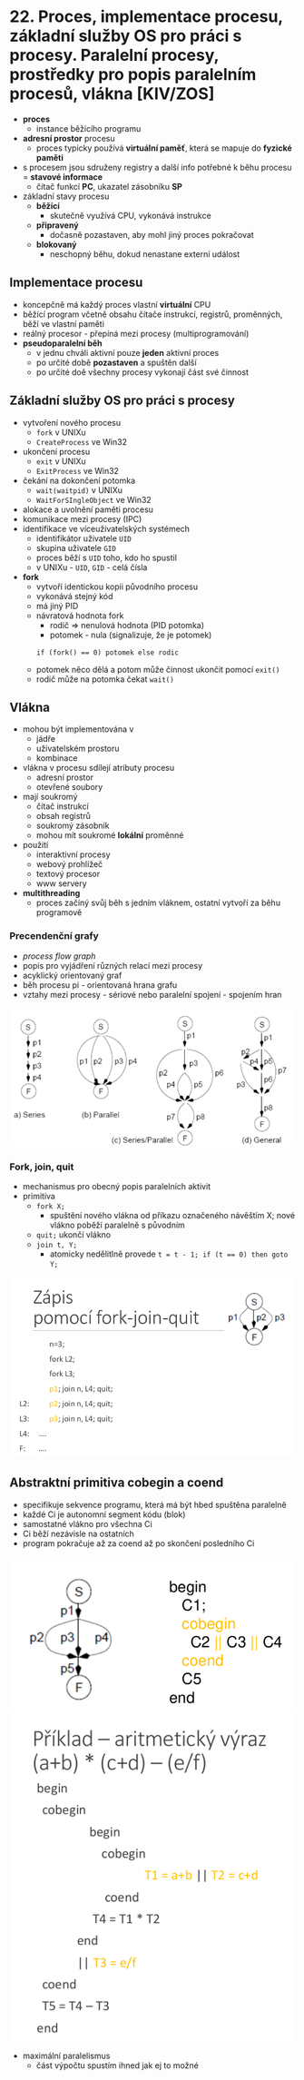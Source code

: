 # 22. Proces, implementace procesu, základní služby OS pro práci s procesy. Paralelní procesy, prostředky pro popis paralelním procesů, vlákna [KIV/ZOS]
- **proces**
    - instance běžícího programu
- **adresní prostor** procesu
    - proces typicky používá **virtuální paměť**, která se mapuje do **fyzické paměti**
- s procesem jsou sdruženy registry a další info potřebné k běhu procesu = **stavové informace**
    - čítač funkcí **PC**, ukazatel zásobníku **SP**
- základní stavy procesu
    - **běžící**
        - skutečně využívá CPU, vykonává instrukce
    - **připravený**
        - dočasně pozastaven, aby mohl jiný proces pokračovat
    - **blokovaný**
        - neschopný běhu, dokud nenastane externí událost

## Implementace procesu
- koncepčně má každý proces vlastní **virtuální** CPU
- běžící program včetně obsahu čítače instrukcí, registrů, proměnných, běží ve vlastní paměti
- reálný procesor - přepíná mezi procesy (multiprogramování)
- **pseudoparalelní běh**
    - v jednu chváli aktivní pouze **jeden** aktivní proces
    - po určité době **pozastaven** a spuštěn další
    - po určité doě všechny procesy vykonají část své činnost

## Základní služby OS pro práci s procesy
- vytvoření nového procesu
    - `fork` v UNIXu
    - `CreateProcess` ve Win32
- ukončení procesu
    - `exit` v UNIXu
    - `ExitProcess` ve Win32
- čekání na dokončení potomka
    - `wait(waitpid)` v UNIXu
    - `WaitForSIngleObject` ve Win32
- alokace a uvolnění paměti procesu
- komunikace mezi procesy (IPC)
- identifikace ve víceuživatelských systémech
    - identifikátor uživatele `UID`
    - skupina uživatele `GID`
    - proces běží s `UID` toho, kdo ho spustil
    - v UNIXu - `UID`, `GID` - celá čísla
- **fork**
    - vytvoří identickou kopii původního procesu
    - vykonává stejný kód
    - má jiný PID
    - návratová hodnota fork
        - rodič => nenulová hodnota (PID potomka)
        - potomek - nula (signalizuje, že je potomek)
        ```
        if (fork() == 0) potomek else rodic
        ```
    - potomek něco dělá a potom může činnost ukončit pomocí `exit()`
    - rodič může na potomka čekat `wait()`


## Vlákna
- mohou být implementována v
    - jádře
    - uživatelském prostoru
    - kombinace
- vlákna v procesu sdílejí atributy procesu
    - adresní prostor
    - otevřené soubory
- mají soukromý
    - čítač instrukcí
    - obsah registrů
    - soukromý zásobník
    - mohou mít soukromé **lokální** proměnné
- použití
    - interaktivní procesy
    - webový prohlížeč
    - textový procesor
    - www servery
- **multithreading**
    - proces začíný svůj běh s jedním vláknem, ostatní vytvoří za běhu programově

### Precendenční grafy
- _process flow graph_
- popis pro vyjádření různých relací mezi procesy
- acyklický orientovaný graf
- běh procesu pi - orientovaná hrana grafu
- vztahy mezi procesy - sériové nebo paralelní spojení - spojením hran

![](img/precendent.png)

### Fork, join, quit
- mechanismus pro obecný popis paralelních aktivit
- primitiva
    - `fork X;`
        - spuštění nového vlákna od příkazu označeného návěštím X; nové vlákno poběží paralelně s původním
    - `quit;`
        ukončí vlákno
    - `join t, Y;`
        - atomicky nedělitlně provede `t = t - 1; if (t == 0) then goto Y;`

![](img/fjc_png.png)

## Abstraktní primitiva cobegin a coend
- specifikuje sekvence programu, která má být hbed spuštěna paralelně
- každé Ci je autonomní segment kódu (blok)
- samostatné vlákno pro všechna Ci
- Ci běží nezávisle na ostatních
- program pokračuje až za coend až po skončení posledního Ci

![](img/cobegin.png)
![](img/cobegin_2.png)

- maximální paralelismus
    - část výpočtu spustím ihned jak ej to možné
